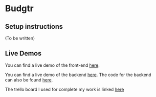 # Budgtr

## Setup instructions
(To be written)

## Live Demos

You can find a live demo of the front-end [here](https://budgtr-finance.netlify.app/). 

You can find a live demo of the backend [here](https://budget-app-o1zu.onrender.com). The code for the backend can also be found [here](https://github.com/Ari-Jackson/budget-app-backend).

The trello board I used for complete my work is linked [here](https://trello.com/b/ok91lltS/budgtr-app)
